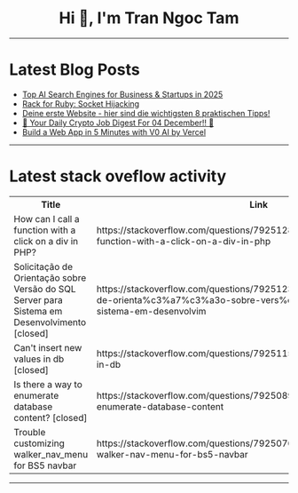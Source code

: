 <h1 align="center">Hi 👋, I'm Tran Ngoc Tam</h1>

---

# Latest Blog Posts 
<!-- BLOG-POST-LIST:START -->
- [Top AI Search Engines for Business &amp; Startups in 2025](https://dev.to/swirl/top-ai-search-engines-for-business-startups-in-2025-49jo)
- [Rack for Ruby: Socket Hijacking](https://dev.to/appsignal/rack-for-ruby-socket-hijacking-1ken)
- [Deine erste Website - hier sind die wichtigsten 8 praktischen Tipps!](https://dev.to/per-starke-642/deine-erste-website-hier-sind-die-wichtigsten-8-praktischen-tipps-27f4)
- [🚀 Your Daily Crypto Job Digest For 04 December!! 🚀](https://dev.to/web3hires/your-daily-crypto-job-digest-for-04-december-1ahk)
- [Build a Web App in 5 Minutes with V0 AI by Vercel](https://dev.to/proflead/build-a-web-app-in-5-minutes-with-v0-ai-by-vercel-1j34)
<!-- BLOG-POST-LIST:END -->

---

# Latest stack oveflow activity
<table>
  <tr><th>Title</th><th>Link</th></tr>
  <!-- STACKOVERFLOW:START --><tr><td>How can I call a function with a click on a div in PHP?</td><td>https://stackoverflow.com/questions/79251285/how-can-i-call-a-function-with-a-click-on-a-div-in-php</td></tr><tr><td>Solicitação de Orientação sobre Versão do SQL Server para Sistema em Desenvolvimento [closed]</td><td>https://stackoverflow.com/questions/79251237/solicita%c3%a7%c3%a3o-de-orienta%c3%a7%c3%a3o-sobre-vers%c3%a3o-do-sql-server-para-sistema-em-desenvolvim</td></tr><tr><td>Can&#39;t insert new values in db [closed]</td><td>https://stackoverflow.com/questions/79251156/cant-insert-new-values-in-db</td></tr><tr><td>Is there a way to enumerate database content? [closed]</td><td>https://stackoverflow.com/questions/79250898/is-there-a-way-to-enumerate-database-content</td></tr><tr><td>Trouble customizing walker_nav_menu for BS5 navbar</td><td>https://stackoverflow.com/questions/79250760/trouble-customizing-walker-nav-menu-for-bs5-navbar</td></tr><!-- STACKOVERFLOW:END -->
</table>

---


